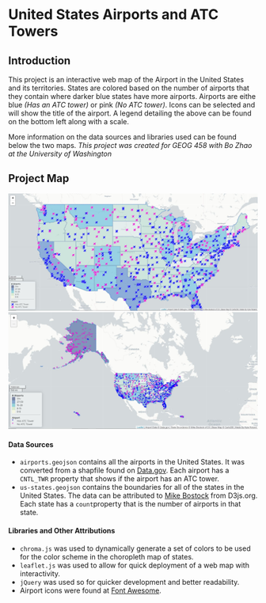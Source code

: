 # United States Airports and ATC Towers

## Introduction

This project is an interactive web map of the Airport in the United States and its territories. States are colored based on the number of airports that they contain where darker blue states have more airports. Airports are eithe blue _(Has an ATC tower)_ or pink _(No ATC tower)_. Icons can be selected and will show the title of the airport. A legend detailing the above can be found on the bottom left along with a scale.

More information on the data sources and libraries used can be found below the two maps. _This project was created for GEOG 458 with Bo Zhao at the University of Washington_

## Project Map
![Map of the US](img/map.jpg)
![Map of the US](img/map-full.jpg)

#### Data Sources
- `airports.geojson` contains all the airports in the United States. It was converted from a shapfile found on [Data.gov](https://catalog.data.gov/dataset/usgs-small-scale-dataset-airports-of-the-united-states-201207-shapefile). Each airport has a `CNTL_TWR` property that shows if the airport has an ATC tower.
- `us-states.geojson` contains the boundaries for all of the states in the United States. The data can be attributed to [Mike Bostock](http://bost.ocks.org/mike) from D3js.org. Each state has a `count`property that is the number of airports in that state.

#### Libraries and Other Attributions
- `chroma.js` was used to dynamically generate a set of colors to be used for the color scheme in the choropleth map of states.
- `leaflet.js` was used to allow for quick deployment of a web map with interactivity.
- `jQuery` was used so for quicker development and better readability.
- Airport icons were found at [Font Awesome](https://fontawesome.com/?from=io). 
